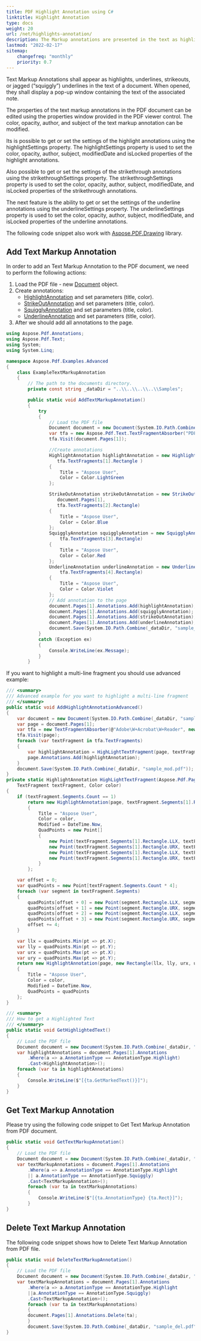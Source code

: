 ```yaml
---
title: PDF Highlight Annotation using C#
linktitle: Highlight Annotation
type: docs
weight: 20
url: /net/highlights-annotation/
description: The Markup annotations are presented in the text as highlights, underlines, strikeouts, or jagged underlines in the text of a document.
lastmod: "2022-02-17"
sitemap:
    changefreq: "monthly"
    priority: 0.7
---
```

<script type="application/ld+json">
{
    "@context": "https://schema.org",
    "@type": "TechArticle",
    "headline": "PDF Highlights Annotation using C#",
    "alternativeHeadline": "How to add Highlights Annotation in PDF",
    "author": {
        "@type": "Person",
        "name":"Anastasiia Holub",
        "givenName": "Anastasiia",
        "familyName": "Holub",
        "url":"https://www.linkedin.com/in/anastasiia-holub-750430225/"
    },
    "genre": "pdf document generation",
    "keywords": "pdf, c#, highlights annotation, text markup annotation",
    "wordcount": "302",
    "proficiencyLevel":"Beginner",
    "publisher": {
        "@type": "Organization",
        "name": "Aspose.PDF Doc Team",
        "url": "https://products.aspose.com/pdf",
        "logo": "https://www.aspose.cloud/templates/aspose/img/products/pdf/aspose_pdf-for-net.svg",
        "alternateName": "Aspose",
        "sameAs": [
            "https://facebook.com/aspose.pdf/",
            "https://twitter.com/asposepdf",
            "https://www.youtube.com/channel/UCmV9sEg_QWYPi6BJJs7ELOg/featured",
            "https://www.linkedin.com/company/aspose",
            "https://stackoverflow.com/questions/tagged/aspose",
            "https://aspose.quora.com/",
            "https://aspose.github.io/"
        ],
        "contactPoint": [
            {
                "@type": "ContactPoint",
                "telephone": "+1 903 306 1676",
                "contactType": "sales",
                "areaServed": "US",
                "availableLanguage": "en"
            },
            {
                "@type": "ContactPoint",
                "telephone": "+44 141 628 8900",
                "contactType": "sales",
                "areaServed": "GB",
                "availableLanguage": "en"
            },
            {
                "@type": "ContactPoint",
                "telephone": "+61 2 8006 6987",
                "contactType": "sales",
                "areaServed": "AU",
                "availableLanguage": "en"
            }
        ]
    },
    "url": "/net/highlights-annotation/",
    "mainEntityOfPage": {
        "@type": "WebPage",
        "@id": "/net/highlights-annotation/"
    },
    "dateModified": "2022-02-04",
    "description": "The Markup annotations are presented in the text as highlights, underlines, strikeouts, or jagged underlines in the text of a document."
}
</script>

Text Markup Annotations shall appear as highlights, underlines, strikeouts, or jagged (“squiggly”) underlines in the text of a document. When opened, they shall display a pop-up window containing the text of the associated note.

The properties of the text markup annotations in the PDF document can be edited using the properties window provided in the PDF viewer control. The color, opacity, author, and subject of the text markup annotation can be modified.

Its is possible to get or set the settings of the highlight annotations using the highlightSettings property. The highlightSettings property is used to set the color, opacity, author, subject, modifiedDate and isLocked properties of the highlight annotations.

Also possible to get or set the settings of the strikethrough annotations using the strikethroughSettings property. The strikethroughSettings property is used to set the color, opacity, author, subject, modifiedDate, and isLocked properties of the strikethrough annotations.

The next feature is the ability to get or set the settings of the underline annotations using the underlineSettings property. The underlineSettings property is used to set the color, opacity, author, subject, modifiedDate, and isLocked properties of the underline annotations.

The following code snippet also work with [Aspose.PDF.Drawing](/pdf/net/drawing/) library.

## Add Text Markup Annotation

In order to add an Text Markup Annotation to the PDF document, we need to perform the following actions:

1. Load the PDF file - new [Document](https://reference.aspose.com/pdf/net/aspose.pdf/document) object.
1. Create annotations:
    - [HighlightAnnotation](https://reference.aspose.com/pdf/net/aspose.pdf.annotations/highlightannotation) and set parameters (title, color).
    - [StrikeOutAnnotation](https://reference.aspose.com/pdf/net/aspose.pdf.annotations/strikeoutannotation) and set parameters (title, color).
    - [SquigglyAnnotation](https://reference.aspose.com/pdf/net/aspose.pdf.annotations/squigglyannotation) and set parameters (title, color).
    - [UnderlineAnnotation](https://reference.aspose.com/pdf/net/aspose.pdf.annotations/underlineannotation) and set parameters (title, color).
1. After we should add all annotations to the page.

```csharp
using Aspose.Pdf.Annotations;
using Aspose.Pdf.Text;
using System;
using System.Linq;

namespace Aspose.Pdf.Examples.Advanced
{
    class ExampleTextMarkupAnnotation
    {
        // The path to the documents directory.
        private const string _dataDir = "..\\..\\..\\..\\Samples";

        public static void AddTextMarkupAnnotation()
        {
            try
            {
                // Load the PDF file
                Document document = new Document(System.IO.Path.Combine(_dataDir, "sample.pdf"));
                var tfa = new Aspose.Pdf.Text.TextFragmentAbsorber("PDF");
                tfa.Visit(document.Pages[1]);

                //Create annotations
                HighlightAnnotation highlightAnnotation = new HighlightAnnotation(document.Pages[1],
                   tfa.TextFragments[1].Rectangle )
                {
                    Title = "Aspose User",
                    Color = Color.LightGreen
                };

                StrikeOutAnnotation strikeOutAnnotation = new StrikeOutAnnotation(
                   document.Pages[1],
                   tfa.TextFragments[2].Rectangle)
                {
                    Title = "Aspose User",
                    Color = Color.Blue
                };
                SquigglyAnnotation squigglyAnnotation = new SquigglyAnnotation(document.Pages[1],
                    tfa.TextFragments[3].Rectangle)
                {
                    Title = "Aspose User",
                    Color = Color.Red
                };
                UnderlineAnnotation underlineAnnotation = new UnderlineAnnotation(document.Pages[1],
                    tfa.TextFragments[4].Rectangle)
                {
                    Title = "Aspose User",
                    Color = Color.Violet
                };
                // Add annotation to the page
                document.Pages[1].Annotations.Add(highlightAnnotation);
                document.Pages[1].Annotations.Add(squigglyAnnotation);
                document.Pages[1].Annotations.Add(strikeOutAnnotation);
                document.Pages[1].Annotations.Add(underlineAnnotation);
                document.Save(System.IO.Path.Combine(_dataDir, "sample_mod.pdf"));
            }
            catch (Exception ex)
            {
                Console.WriteLine(ex.Message);
            }
        }
```

If you want to highlight a multi-line fragment you should use advanced example:

```csharp
/// <summary>
/// Advanced example for you want to highlight a multi-line fragment
/// </summary>
public static void AddHighlightAnnotationAdvanced()
{
    var document = new Document(System.IO.Path.Combine(_dataDir, "sample_mod.pdf"));
    var page = document.Pages[1];
    var tfa = new TextFragmentAbsorber(@"Adobe\W+Acrobat\W+Reader", new TextSearchOptions(true));
    tfa.Visit(page);
    foreach (var textFragment in tfa.TextFragments)
    {
        var highlightAnnotation = HighLightTextFragment(page, textFragment, Color.Yellow);
        page.Annotations.Add(highlightAnnotation);
    }
    document.Save(System.IO.Path.Combine(_dataDir, "sample_mod.pdf"));
}
private static HighlightAnnotation HighLightTextFragment(Aspose.Pdf.Page page,
    TextFragment textFragment, Color color)
{
    if (textFragment.Segments.Count == 1)
        return new HighlightAnnotation(page, textFragment.Segments[1].Rectangle)
        {
            Title = "Aspose User",
            Color = color,
            Modified = DateTime.Now,
            QuadPoints = new Point[]
            {
                new Point(textFragment.Segments[1].Rectangle.LLX, textFragment.Segments[1].Rectangle.URY),
                new Point(textFragment.Segments[1].Rectangle.URX, textFragment.Segments[1].Rectangle.URY),
                new Point(textFragment.Segments[1].Rectangle.LLX, textFragment.Segments[1].Rectangle.LLY),
                new Point(textFragment.Segments[1].Rectangle.URX, textFragment.Segments[1].Rectangle.LLY)
            }
        };

    var offset = 0;
    var quadPoints = new Point[textFragment.Segments.Count * 4];
    foreach (var segment in textFragment.Segments)
    {
        quadPoints[offset + 0] = new Point(segment.Rectangle.LLX, segment.Rectangle.URY);
        quadPoints[offset + 1] = new Point(segment.Rectangle.URX, segment.Rectangle.URY);
        quadPoints[offset + 2] = new Point(segment.Rectangle.LLX, segment.Rectangle.LLY);
        quadPoints[offset + 3] = new Point(segment.Rectangle.URX, segment.Rectangle.LLY);
        offset += 4;
    }

    var llx = quadPoints.Min(pt => pt.X);
    var lly = quadPoints.Min(pt => pt.Y);
    var urx = quadPoints.Max(pt => pt.X);
    var ury = quadPoints.Max(pt => pt.Y);
    return new HighlightAnnotation(page, new Rectangle(llx, lly, urx, ury))
    {
        Title = "Aspose User",
        Color = color,
        Modified = DateTime.Now,
        QuadPoints = quadPoints
    };
}

/// <summary>
/// How to get a Highlighted Text
/// </summary>
public static void GetHighlightedText()
{
    // Load the PDF file
    Document document = new Document(System.IO.Path.Combine(_dataDir, "sample_mod.pdf"));
    var highlightAnnotations = document.Pages[1].Annotations
        .Where(a => a.AnnotationType == AnnotationType.Highlight)
        .Cast<HighlightAnnotation>();
    foreach (var ta in highlightAnnotations)
    {
        Console.WriteLine($"[{ta.GetMarkedText()}]");
    }
}
```

## Get Text Markup Annotation

Please try using the following code snippet to Get Text Markup Annotation from PDF document.

```csharp
public static void GetTextMarkupAnnotation()
{
    // Load the PDF file
    Document document = new Document(System.IO.Path.Combine(_dataDir, "sample_mod.pdf"));
    var textMarkupAnnotations = document.Pages[1].Annotations
        .Where(a => a.AnnotationType == AnnotationType.Highlight
        || a.AnnotationType == AnnotationType.Squiggly)
        .Cast<TextMarkupAnnotation>();
        foreach (var ta in textMarkupAnnotations)
        {
            Console.WriteLine($"[{ta.AnnotationType} {ta.Rect}]");
        }
}
```

## Delete Text Markup Annotation

The following code snippet shows how to Delete Text Markup Annotation from PDF file.

```csharp
public static void DeleteTextMarkupAnnotation()
{
    // Load the PDF file
    Document document = new Document(System.IO.Path.Combine(_dataDir, "sample_mod.pdf"));
    var textMarkupAnnotations = document.Pages[1].Annotations
        .Where(a => a.AnnotationType == AnnotationType.Highlight
        ||a.AnnotationType == AnnotationType.Squiggly)
        .Cast<TextMarkupAnnotation>();
        foreach (var ta in textMarkupAnnotations)
        {
        document.Pages[1].Annotations.Delete(ta);
        }
        document.Save(System.IO.Path.Combine(_dataDir, "sample_del.pdf"));
}
```

<script type="application/ld+json">
{
    "@context": "http://schema.org",
    "@type": "SoftwareApplication",
    "name": "Aspose.PDF for .NET Library",
    "image": "https://www.aspose.cloud/templates/aspose/img/products/pdf/aspose_pdf-for-net.svg",
    "url": "https://www.aspose.com/",
    "publisher": {
        "@type": "Organization",
        "name": "Aspose.PDF",
        "url": "https://products.aspose.com/pdf",
        "logo": "https://www.aspose.cloud/templates/aspose/img/products/pdf/aspose_pdf-for-net.svg",
        "alternateName": "Aspose",
        "sameAs": [
            "https://facebook.com/aspose.pdf/",
            "https://twitter.com/asposepdf",
            "https://www.youtube.com/channel/UCmV9sEg_QWYPi6BJJs7ELOg/featured",
            "https://www.linkedin.com/company/aspose",
            "https://stackoverflow.com/questions/tagged/aspose",
            "https://aspose.quora.com/",
            "https://aspose.github.io/"
        ],
        "contactPoint": [
            {
                "@type": "ContactPoint",
                "telephone": "+1 903 306 1676",
                "contactType": "sales",
                "areaServed": "US",
                "availableLanguage": "en"
            },
            {
                "@type": "ContactPoint",
                "telephone": "+44 141 628 8900",
                "contactType": "sales",
                "areaServed": "GB",
                "availableLanguage": "en"
            },
            {
                "@type": "ContactPoint",
                "telephone": "+61 2 8006 6987",
                "contactType": "sales",
                "areaServed": "AU",
                "availableLanguage": "en"
            }
        ]
    },
    "offers": {
        "@type": "Offer",
        "price": "1199",
        "priceCurrency": "USD"
    },
    "applicationCategory": "PDF Manipulation Library for .NET",
    "downloadUrl": "https://www.nuget.org/packages/Aspose.PDF/",
    "operatingSystem": "Windows, MacOS, Linux",
    "screenshot": "https://docs.aspose.com/pdf/net/create-pdf-document/screenshot.png",
    "softwareVersion": "2022.1",
    "aggregateRating": {
        "@type": "AggregateRating",
        "ratingValue": "5",
        "ratingCount": "16"
    }
}
</script>

